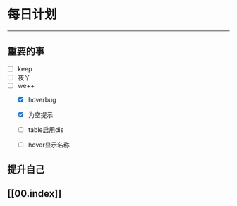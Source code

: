 
# 每日计划
---
## 重要的事

- [ ]  keep
- [ ] 夜丫  
- [ ]  we++
    - [x] hoverbug
    - [x] 为空提示
    - [ ] table启用dis
    - [ ] hover显示名称



## 提升自己

  



## [[00.index]]










